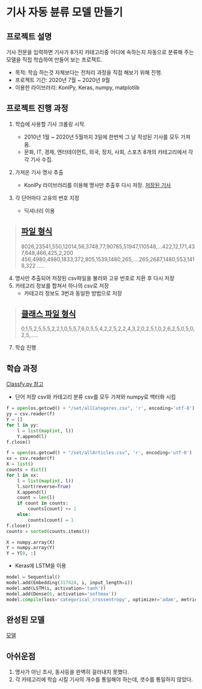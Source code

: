 # 기사 자동 뷴류 모델 만들기
프로젝트 설명
-----------
기사 전문을 입력하면 기사가 8가지 카테고리중 어디에 속하는지 자동으로 분류해 주는 모델을 직접 학습하여 만들어 보는 프로젝트.
- 목적: 학습 하는것 자체보다는 전처리 과정을 직접 해보기 위해 진행.
- 프로젝트 기간: 2020년 7월 ~ 2020년 9월
- 이용한 라이브러리: KonlPy, Keras, numpy, matplotlib

프로젝트 진행 과정
-------
1. 학습에 사용할 기사 크롤링 시작.
    - 2010년 1월 ~ 2020년 5월까지 3일에 한번씩 그 날 작성된 기사를 모두 가져옴.
    - 문화, IT, 경제, 엔터테이먼트, 외국, 정치, 사회, 스포츠 8개의 카테고리에서 각각 기사 수집.

2. 가져온 기사 명사 추출
    - KonlPy 라이브러리를 이용해 명사만 추출후 다시 저장. [저장된 기사](https://github.com/K1A2/machine_learning_article/tree/main/set/articles)

3. 각 단어마다 고유의 번호 지정
    - 딕셔너리 이용
>[파일 형식](https://drive.google.com/file/d/15vD4DHYc2ilkL7cxql0lkFFrG0Pi2qkD/view?usp=sharing)
>-------
>8026,23541,550,12014,56,3748,77,90785,51947,110548,...422,12,171,437,648,466,425,2,200
>456,4980,4980,1833,372,805,1539,1480,265,....265,2687,1480,553,1418,322
>.....

4. 명사만 추출되어 저장된 csv파일을 불러와 고유 번호로 치환 후 다시 저장
5. 카테고리 정보를 합쳐서 하나의 csv로 저장
    - 카테고리 정보도 3번과 동일한 방법으로 저장
> [클래스 파일 형식](https://drive.google.com/file/d/1yuHrnMgpHdxzz9RJx6cLuUncO_5uZkuu/view?usp=sharing)
> -------
> 0,1,5,2,5,5,5,2,2,1,0,5,5,7,6,0,5,5,4,2,2,5,2,2,4,3,2,0,2,5,1,0,2,6,2,5,0,5,0,2,5,.....

7. 학습 진행

학습 과정
-----
[Classfy.py 참고](https://github.com/K1A2/machine_learning_article/blob/main/Classfy.py)

- 단어 저장 csv와 카테고리 분류 csv를 모두 가져와 numpy로 백터화 시킴
```python
f = open(os.getcwd() + "/set/allCategores.csv", 'r', encoding='utf-8')
yy = csv.reader(f)
Y = []
for l in yy:
    l = list(map(int, l))
    Y.append(l)
f.close()

f = open(os.getcwd() + "/set/allArticles.csv", 'r', encoding='utf-8')
xx = csv.reader(f)
X = list()
counts = dict()
for l in xx:
    l = list(map(int, l))
    l.sort(reverse=True)
    X.append(l)
    count = len(l)
    if count in counts:
        counts[count] += 1
    else:
        counts[count] = 1
f.close()
counts = sorted(counts.items())

X = numpy.array(X)
Y = numpy.array(Y)
Y = Y[0, :]
```
- Keras에 LSTM을 이용
```python
model = Sequential()
model.add(Embedding(317424, i, input_length=i))
model.add(LSTM(i, activation='tanh'))
model.add(Dense(6, activation='softmax'))
model.compile(loss='categorical_crossentropy', optimizer='adam', metrics=['accuracy'])
```
완성된 모델
-----
[모델](https://drive.google.com/drive/folders/1aBBaMmJu1x1cRdzV0nz_m8NIsW2sRZg9?usp=sharing)

아쉬운점
-----
1. 명사가 아닌 조사, 동사등을 완벽히 걸러내지 못했다.
2. 각 카테고리에 학습 시킬 기사의 개수를 통일해야 하는데, 갯수를 통일하지 않았다.

